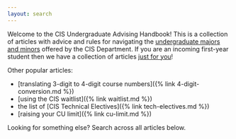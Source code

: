 ```yaml
---
layout: search
---
```


Welcome to the CIS Undergraduate Advising Handbook! This is a collection of articles with advice and rules for navigating the [undergraduate majors and minors](https://www.cis.upenn.edu/undergraduate/) offered by the CIS Department. If you are an incoming first-year student then we have a collection of articles [just for you](/tag_index/#1styear222)!

Other popular articles:
 * [translating 3-digit to 4-digit course numbers]({% link 4-digit-conversion.md %})
 * [using the CIS waitlist]({% link waitlist.md %})
 * the list of [CIS Technical Electives]({% link tech-electives.md %})
 * [raising your CU limit]({% link cu-limit.md %})

Looking for something else? Search across all articles below.
